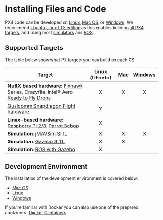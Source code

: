 # Installing Files and Code

PX4 code can be developed on [Linux](../setup/dev_env_linux.md), [Mac OS](../setup/dev_env_mac.md), or [Windows](../setup/dev_env_windows.md). We recommend [Ubuntu Linux LTS edition](https://wiki.ubuntu.com/LTS) as this enables building [all PX4 targets](#supported-targets), and using most [simulators](../simulation/README.md) and [ROS](../ros/README.md).

## Supported Targets

The table below show what PX targets you can build on each OS.

| Target                                                                                                                                                                                                                                                                      | Linux (Ubuntu) | Mac | Windows |
| --------------------------------------------------------------------------------------------------------------------------------------------------------------------------------------------------------------------------------------------------------------------------- |:--------------:|:---:|:-------:|
| **NuttX based hardware:** [Pixhawk Series](https://docs.px4.io/en/flight_controller/pixhawk_series.html), [Crazyflie](https://docs.px4.io/en/flight_controller/crazyflie2.html), [Intel® Aero Ready to Fly Drone](https://docs.px4.io/en/flight_controller/intel_aero.html) |       X        |  X  |    X    |
| [Qualcomm Snapdragon Flight hardware](https://docs.px4.io/en/flight_controller/snapdragon_flight.html)                                                                                                                                                                      |       X        |     |         |
| **Linux-based hardware:** [Raspberry Pi 2/3](https://docs.px4.io/en/flight_controller/raspberry_pi_navio2.html), [Parrot Bebop](https://docs.px4.io/en/flight_controller/bebop.html)                                                                                        |       X        |     |         |
| **Simulation:** [jMAVSim SITL](../simulation/jmavsim.md)                                                                                                                                                                                                                    |       X        |  X  |    X    |
| **Simulation:** [Gazebo SITL](../simulation/gazebo.md)                                                                                                                                                                                                                      |       X        |  X  |         |
| **Simulation:** [ROS with Gazebo](../simulation/ros_interface.md)                                                                                                                                                                                                           |       X        |     |         |

## Development Environment

The installation of the development environment is covered below:

- [Mac OS](../setup/dev_env_mac.md)
- [Linux](../setup/dev_env_linux.md)
- [Windows](../setup/dev_env_windows.md)

If you're familiar with Docker you can also use one of the prepared containers: [Docker Containers](../test_and_ci/docker.md)